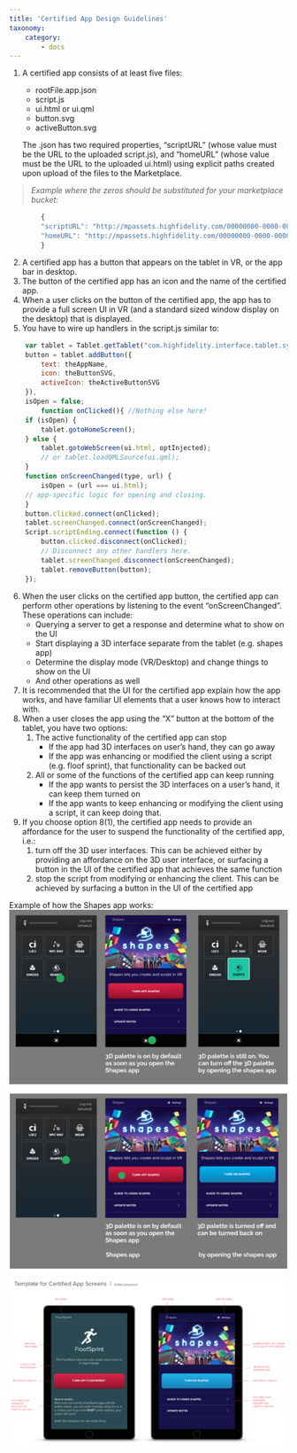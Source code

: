 ```yaml
---
title: 'Certified App Design Guidelines'
taxonomy:
    category:
        - docs 
---
```

1. A certified app consists of at least five files: 
    * rootFile.app.json 
    * script.js 
    * ui.html or ui.qml
    * button.svg
    * activeButton.svg 

    The .json has two required properties, “scriptURL” (whose value must be the URL to the uploaded script.js), and “homeURL” (whose value must be the URL to the uploaded ui.html) using explicit paths created upon upload of the files to the Marketplace. 
>*Example where the zeros should be substituted for your marketplace bucket:*
``` javascript
        {
        "scriptURL": "http://mpassets.highfidelity.com/00000000-0000-0000-0000-000000000000-v1/script.js",
        "homeURL": "http://mpassets.highfidelity.com/00000000-0000-0000-0000-000000000000-v1/ui.html"
        }
```
2. A certified app has a button that appears on the tablet in VR, or the app bar in desktop.
3. The button of the certified app has an icon and the name of the certified app.
4. When a user clicks on the button of the certified app, the app has to provide a full screen UI in VR (and a standard sized window display on the desktop) that is displayed.
5. You have to wire up handlers in the script.js similar to:
``` javascript
    var tablet = Tablet.getTablet("com.highfidelity.interface.tablet.system”),
    button = tablet.addButton({
        text: theAppName,
        icon: theButtonSVG,
        activeIcon: theActiveButtonSVG
	}),
    isOpen = false;
        function onClicked(){ //Nothing else here!
    if (isOpen) {
        tablet.gotoHomeScreen();
    } else {
        tablet.gotoWebScreen(ui.html, optInjected);
        // or tablet.loadQMLSource(ui.qml);
    }
    function onScreenChanged(type, url) {
	    isOpen = (url === ui.html);
    // app-specific logic for opening and closing.
    }
    button.clicked.connect(onClicked);
    tablet.screenChanged.connect(onScreenChanged);
    Script.scriptEnding.connect(function () {
        button.clicked.disconnect(onClicked);
        // Disconnect any other handlers here.
        tablet.screenChanged.disconnect(onScreenChanged);
        tablet.removeButton(button);
    });
```
6. When the user clicks on the certified app button, the certified app can perform other operations by listening to the event “onScreenChanged”. These operations can include:
    - Querying a server to get a response and determine what to show on the UI
    - Start displaying a 3D interface separate from the tablet  (e.g. shapes app)
    - Determine the display mode (VR/Desktop) and change things to show on the UI
    - And other operations as well
7. It is recommended that the UI for the certified app explain how the app works, and have familiar UI elements that a user knows how to interact with.
8. When a user closes the app using the “X” button at the bottom of the tablet, you have two options:
    1. The active functionality of the certified app can stop
        * If the app had 3D interfaces on user’s hand, they can go away
        * If the app was enhancing or modified the client using a script (e.g. floof sprint), that functionality can be backed out
    2. All or some of the functions of the certified app can keep running
        * If the app wants to persist the 3D interfaces on a user’s hand, it can keep them turned on
        * If the app wants to keep enhancing or modifying the client using a script, it can keep doing that.
9. If you choose option 8(1), the certified app needs to provide an affordance for the user to suspend the functionality of the certified app, i.e.: 
    1. turn off the 3D user interfaces. This can be achieved either by providing an affordance on the 3D user interface, or surfacing a button in the UI of the certified app that achieves the same function
    2. stop the script from modifying or enhancing the client. This can be achieved by surfacing a button in the UI of the certified app

Example of how the Shapes app works:
![](shape1.png)

![](shape2.png)

![](shape3.png)


